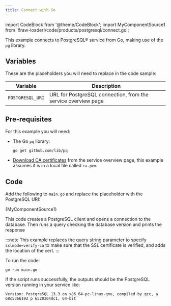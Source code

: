 ```yaml
---
title: Connect with Go
---
```


import CodeBlock from '@theme/CodeBlock';
import MyComponentSource1 from '!!raw-loader!/code/products/postgresql/connect.go';

This example connects to PostgreSQL® service from Go, making use of the
`pg` library.

## Variables

These are the placeholders you will need to replace in the code sample:

 | Variable         | Description                                                   |
 | ---------------- | ------------------------------------------------------------- |
 | `POSTGRESQL_URI` | URL for PostgreSQL connection, from the service overview page |

## Pre-requisites

For this example you will need:

-   The Go `pq` library:

    ```
    go get github.com/lib/pq
    ```

-   [Download CA certificates](/docs/platform/howto/download-ca-cert) from the service overview page, this example assumes it
    is in a local file called `ca.pem`.

## Code

Add the following to `main.go` and replace the placeholder with the
PostgreSQL URI:

<CodeBlock language='go'>{MyComponentSource1}</CodeBlock>

This code creates a PostgreSQL client and opens a connection to the
database. Then runs a query checking the database version and prints the
response

:::note
This example replaces the query string parameter to specify
`sslmode=verify-ca` to make sure that the SSL certificate is verified,
and adds the location of the cert.
:::

To run the code:

```
go run main.go
```

If the script runs successfully, the outputs should be the PostgreSQL
version running in your service like:

```
Version: PostgreSQL 13.3 on x86_64-pc-linux-gnu, compiled by gcc, a 68c5366192 p 6520304dc1, 64-bit
```
